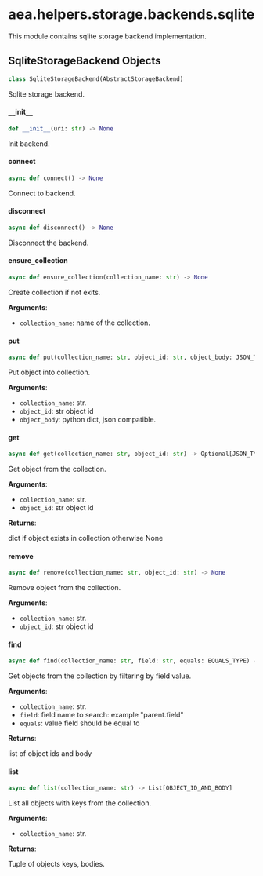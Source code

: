 <a id="aea.helpers.storage.backends.sqlite"></a>

# aea.helpers.storage.backends.sqlite

This module contains sqlite storage backend implementation.

<a id="aea.helpers.storage.backends.sqlite.SqliteStorageBackend"></a>

## SqliteStorageBackend Objects

```python
class SqliteStorageBackend(AbstractStorageBackend)
```

Sqlite storage backend.

<a id="aea.helpers.storage.backends.sqlite.SqliteStorageBackend.__init__"></a>

#### `__`init`__`

```python
def __init__(uri: str) -> None
```

Init backend.

<a id="aea.helpers.storage.backends.sqlite.SqliteStorageBackend.connect"></a>

#### connect

```python
async def connect() -> None
```

Connect to backend.

<a id="aea.helpers.storage.backends.sqlite.SqliteStorageBackend.disconnect"></a>

#### disconnect

```python
async def disconnect() -> None
```

Disconnect the backend.

<a id="aea.helpers.storage.backends.sqlite.SqliteStorageBackend.ensure_collection"></a>

#### ensure`_`collection

```python
async def ensure_collection(collection_name: str) -> None
```

Create collection if not exits.

**Arguments**:

- `collection_name`: name of the collection.

<a id="aea.helpers.storage.backends.sqlite.SqliteStorageBackend.put"></a>

#### put

```python
async def put(collection_name: str, object_id: str, object_body: JSON_TYPES) -> None
```

Put object into collection.

**Arguments**:

- `collection_name`: str.
- `object_id`: str object id
- `object_body`: python dict, json compatible.

<a id="aea.helpers.storage.backends.sqlite.SqliteStorageBackend.get"></a>

#### get

```python
async def get(collection_name: str, object_id: str) -> Optional[JSON_TYPES]
```

Get object from the collection.

**Arguments**:


- `collection_name`: str.
- `object_id`: str object id

**Returns**:

dict if object exists in collection otherwise None

<a id="aea.helpers.storage.backends.sqlite.SqliteStorageBackend.remove"></a>

#### remove

```python
async def remove(collection_name: str, object_id: str) -> None
```

Remove object from the collection.

**Arguments**:

- `collection_name`: str.
- `object_id`: str object id

<a id="aea.helpers.storage.backends.sqlite.SqliteStorageBackend.find"></a>

#### find

```python
async def find(collection_name: str, field: str, equals: EQUALS_TYPE) -> List[OBJECT_ID_AND_BODY]
```

Get objects from the collection by filtering by field value.

**Arguments**:

- `collection_name`: str.
- `field`: field name to search: example "parent.field"
- `equals`: value field should be equal to

**Returns**:

list of object ids and body

<a id="aea.helpers.storage.backends.sqlite.SqliteStorageBackend.list"></a>

#### list

```python
async def list(collection_name: str) -> List[OBJECT_ID_AND_BODY]
```

List all objects with keys from the collection.

**Arguments**:

- `collection_name`: str.

**Returns**:

Tuple of objects keys, bodies.

